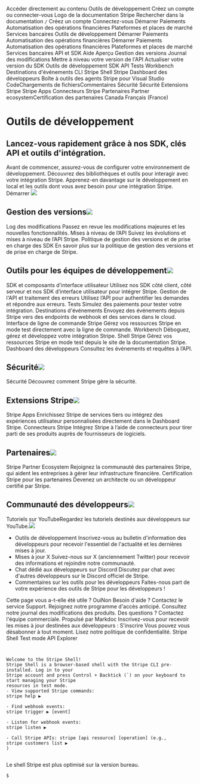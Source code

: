 Accéder directement au contenu
Outils de développement
Créez un compte
ou 
connecter-vous
Logo de la documentation Stripe
Rechercher dans la documentation
`/`
Créez un compte
Connectez-vous
Démarrer
Paiements
Automatisation des opérations financières
Plateformes et places de marché
Services bancaires
Outils de développement
Démarrer
Paiements
Automatisation des opérations financières
Démarrer
Paiements
Automatisation des opérations financières
Plateformes et places de marché
Services bancaires
API et SDK
Aide
Aperçu
Gestion des versions
Journal des modifications
Mettre à niveau votre version de l'API
Actualiser votre version du SDK
Outils de développement
SDK
API
Tests
Workbench
Destinations d'événements
CLI Stripe
Shell Stripe
Dashboard des développeurs
Boîte à outils des agents
Stripe pour Visual Studio CodeChargements de fichiersCommentaires
Sécurité
Sécurité
Extensions Stripe
Stripe Apps
Connecteurs Stripe
Partenaires
Partner ecosystemCertification des partenaires
Canada
Français (France)
# Outils de développement
## Lancez-vous rapidement grâce à nos SDK, clés API et outils d'intégration.
Avant de commencer, assurez-vous de configurer votre environnement de développement.
Découvrez des bibliothèques et outils pour interagir avec votre intégration Stripe.
Apprenez-en davantage sur le développement en local et les outils dont vous avez besoin pour une intégration Stripe.
Démarrer
![](https://b.stripecdn.com/docs-statics-srv/assets/stripe-cli.dfdd7710717be8cb82486c38d77d4572.png)
## Gestion des versions![](https://b.stripecdn.com/docs-statics-srv/assets/fcc3a1c24df6fcffface6110ca4963de.svg)
Log des modifications
Passez en revue les modifications majeures et les nouvelles fonctionnalités.
Mises à niveau de l’API
Suivez les évolutions et mises à niveau de l’API Stripe.
Politique de gestion des versions et de prise en charge des SDK
En savoir plus sur la politique de gestion des versions et de prise en charge de Stripe.
## Outils pour les équipes de développement![](https://b.stripecdn.com/docs-statics-srv/assets/fcc3a1c24df6fcffface6110ca4963de.svg)
SDK et composants d'interface utilisateur
Utilisez nos SDK côté client, côté serveur et nos SDK d’interface utilisateur pour intégrer Stripe.
Gestion de l'API et traitement des erreurs
Utilisez l’API pour authentifier les demandes et répondre aux erreurs.
Tests
Simulez des paiements pour tester votre intégration.
Destinations d'événements
Envoyez des événements depuis Stripe vers des endpoints de webhook et des services dans le cloud.
Interface de ligne de commande Stripe
Gérez vos ressources Stripe en mode test directement avec la ligne de commande.
Workbench
Déboguez, gérez et développez votre intégration Stripe.
Shell Stripe
Gérez vos ressources Stripe en mode test depuis le site de la documentation Stripe.
Dashboard des développeurs
Consultez les événements et requêtes à l’API.
## Sécurité![](https://b.stripecdn.com/docs-statics-srv/assets/fcc3a1c24df6fcffface6110ca4963de.svg)
Sécurité
Découvrez comment Stripe gère la sécurité.
## Extensions Stripe![](https://b.stripecdn.com/docs-statics-srv/assets/fcc3a1c24df6fcffface6110ca4963de.svg)
Stripe Apps
Enrichissez Stripe de services tiers ou intégrez des expériences utilisateur personnalisées directement dans le Dashboard Stripe.
Connecteurs Stripe
Intégrez Stripe à l’aide de connecteurs pour tirer parti de ses produits auprès de fournisseurs de logiciels.
## Partenaires![](https://b.stripecdn.com/docs-statics-srv/assets/fcc3a1c24df6fcffface6110ca4963de.svg)
Stripe Partner Ecosystem
Rejoignez la communauté des partenaires Stripe, qui aident les entreprises à gérer leur infrastructure financière.
Certification Stripe pour les partenaires
Devenez un architecte ou un développeur certifié par Stripe.
## Communauté des développeurs![](https://b.stripecdn.com/docs-statics-srv/assets/fcc3a1c24df6fcffface6110ca4963de.svg)
Tutoriels sur YouTubeRegardez les tutoriels destinés aux développeurs sur YouTube.![](https://b.stripecdn.com/docs-statics-srv/assets/stripe-developers-youtube.9ea4c6da87382179e1248f9df851ff66.png)
  * Outils de développement
Inscrivez-vous au bulletin d'information des développeurs pour recevoir l'essentiel de l'actualité et les dernières mises à jour.
  * Mises à jour X
Suivez-nous sur X (anciennement Twitter) pour recevoir des informations et rejoindre notre communauté.
  * Chat dédié aux développeurs sur Discord
Discutez par chat avec d'autres développeurs sur le Discord officiel de Stripe.
  * Commentaires sur les outils pour les développeurs
Faites-nous part de votre expérience des outils de Stripe pour les développeurs !


Cette page vous a-t-elle été utile ?
OuiNon
Besoin d'aide ? Contactez le service Support.
Rejoignez notre programme d'accès anticipé.
Consultez notre journal des modifications des produits.
Des questions ? Contactez l'équipe commerciale.
Propulsé par Markdoc
Inscrivez-vous pour recevoir les mises à jour destinées aux développeurs :
S'inscrire
Vous pouvez vous désabonner à tout moment. Lisez notre politique de confidentialité.
Stripe Shell
Test mode
API Explorer
```


Welcome to the Stripe Shell!
Stripe Shell is a browser-based shell with the Stripe CLI pre-installed. Log in to your
Stripe account and press Control + Backtick (`) on your keyboard to start managing your Stripe
resources in test mode.
- View supported Stripe commands: 
stripe help ▶️

- Find webhook events: 
stripe trigger ▶️ [event]

- Listen for webhook events: 
stripe listen ▶

- Call Stripe APIs: stripe [api resource] [operation] (e.g., 
stripe customers list ▶️
)


```

Le shell Stripe est plus optimisé sur la version bureau.
```
$
```

